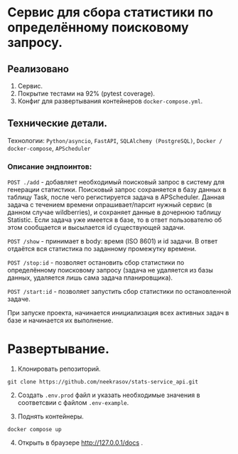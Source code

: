# Сервис для сбора статистики по определённому поисковому запросу.
## Реализовано
1. Сервис.
2. Покрытие тестами на 92% (pytest coverage).
3. Конфиг для развертывания контейнеров `docker-compose.yml`.
## Технические детали.
Технологии: `Python/asyncio`, `FastAPI`, `SQLAlchemy (PostgreSQL)`, `Docker / docker-compose`, `APScheduler`

### Описание эндпоинтов:

`POST ./add` - добавляет необходимый поисковый запрос в систему для генерации статистики. Поисковый запрос сохраняется в базу данных в таблицу Task, после чего регистируется
задача в APScheduler. Данная задача с течением времени опрашивает/парсит нужный сервис (в данном случае wildberries), и сохраняет данные в дочернюю
таблицу Statistic. Если задача уже имеется в базе, то в ответ пользователю об этом сообщается и высылается id существующей задачи.

`POST /show` - принимает в body: время (ISO 8601) и id задачи. В ответ отдаётся вся статистика по заданному промежутку времени.

`POST /stop:id` -  позволяет остановить сбор статистики по определённому поисковому запросу (задача не удаляется из базы данных, удаляется лишь сама задача
планировщика).

`POST /start:id` - позволяет запустить сбор статистики по остановленной задаче.

При запуске проекта, начинается инициализация всех активных задач в базе и начинается их выполнение.

# Развертывание.

1. Клонировать репозиторий.

```
git clone https://github.com/neekrasov/stats-service_api.git
```

2. Создать `.env.prod` файл и указать необходимые значения в соответсвии с файлом `.env-example`.

3. Поднять контейнеры.
```
docker compose up
```
4. Открыть в браузере http://127.0.0.1/docs .
  
